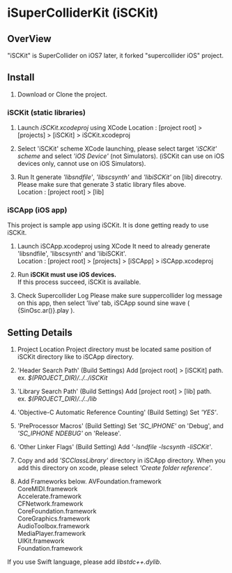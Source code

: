 iSuperColliderKit (iSCKit)
=================
## OverView
"iSCKit" is SuperCollider on iOS7 later, it forked "supercollider iOS" project.

## Install
1. Download or Clone the project.


### iSCKit (static libraries)

1. Launch *iSCKit.xcodeproj* using XCode
Location : [project root] > [projects] > [iSCKit] > iSCKit.xcodeproj


2. Select 'iSCKit' scheme
XCode launching, please select target *'iSCKit' scheme* and select *'iOS Device'* (not Simulators).
(iSCKit can use on iOS devices only, cannot use on iOS Simulators).

3. Run
It generate *'libsndfile'*, *'libscsynth'* and *'libiSCKit'* on [lib] direcotry.  
Please make sure that generate 3 static library files above.  
Location : [project root] > [lib]


### iSCApp (iOS app)
This project is sample app using iSCKit. It is done getting ready to use iSCKit.


1. Launch iSCApp.xcodeproj using XCode
It need to already generate 'libsndfile', 'libscsynth' and 'libiSCKit'.  
Location :  [project root] > [projects] > [iSCApp] > iSCApp.xcodeproj


2. Run
**iSCKit must use iOS devices.**  
If this process succeed, iSCKit is available. 


3. Check Supercollider Log
Please make sure suppercollider log message on this app, then select 'live' tab, iSCApp sound sine wave ( {SinOsc.ar()}.play ).



##  Setting Details

1. Project Location
Project directory must be located same position of iSCKit directory like to iSCApp directory.


2. 'Header Search Path' (Build Settings)
Add [project root] > [iSCKit] path.
ex. *$(PROJECT_DIR)/../../iSCKit*


3. 'Library Search Path' (Build Settings)
Add [project root] > [lib] path.  
ex. *$(PROJECT_DIR)/../../lib*


4. 'Objective-C Automatic Reference Counting' (Build Setting)
Set *'YES'*.


5. 'PreProcessor Macros' (Build Setting)
Set *'SC_IPHONE'* on 'Debug', and *'SC_IPHONE NDEBUG'* on 'Release'.


6. 'Other Linker Flags' (Build Setting)
Add *'-lsndfile -lscsynth -liSCKit'*.


7. Copy and add *'SCClassLibrary'* directory in iSCApp directory.
When you add this directory on xcode, please select *'Create folder reference'*.


8. Add Frameworks below.
AVFoundation.framework  
CoreMIDI.framework  
Accelerate.framework  
CFNetwork.framework  
CoreFoundation.framework  
CoreGraphics.framework  
AudioToolbox.framework  
MediaPlayer.framework  
UIKit.framework  
Foundation.framework  

If you use Swift language, please add *libstdc++.dylib*.